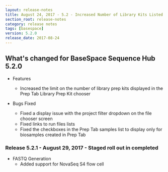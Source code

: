 ```yaml
---
layout: release-notes
title: August 24, 2017 - 5.2 - Increased Number of Library Kits Listed in the Library Prep Chooser
section_root: release-notes
category: release notes
tags: [basespace]
version: 5.2.0
release_date: 2017-08-24
---
```


## What's changed for BaseSpace Sequence Hub 5.2.0

- Features
	- Increased the limit on the number of library prep kits displayed in the Prep Tab Library Prep Kit chooser
	
- Bugs Fixed
	- Fixed a display issue with the project filter dropdown on the file chooser screen
	- Fixed links to run files lists
	- Fixed the checkboxes in the Prep Tab samples list to display only for biosamples created in Prep Tab

### Release 5.2.1 - August 29, 2017 - Staged roll out in completed

- FASTQ Generation
	- Added support for NovaSeq S4 flow cell
